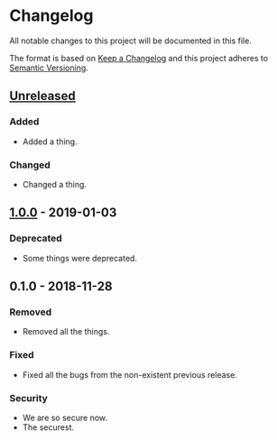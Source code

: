 # Changelog
All notable changes to this project will be documented in this file.

The format is based on [Keep a Changelog](http://keepachangelog.com/en/1.0.0/)
and this project adheres to [Semantic Versioning](http://semver.org/spec/v2.0.0.html).

## [Unreleased]
### Added
- Added a thing.
### Changed
- Changed a thing.

## [1.0.0] - 2019-01-03
### Deprecated
- Some things were deprecated.

## 0.1.0 - 2018-11-28
### Removed
- Removed all
  the things.

### Fixed
- Fixed all the bugs from the non-existent previous release.

### Security
- We are so secure now.
- The securest.

[Unreleased]: https://github.com/conjurinc/evoke/compare/v1.0.0...HEAD
[1.0.0]: https://github.com/conjurinc/evoke/compare/v0.1.0...v1.0.0
